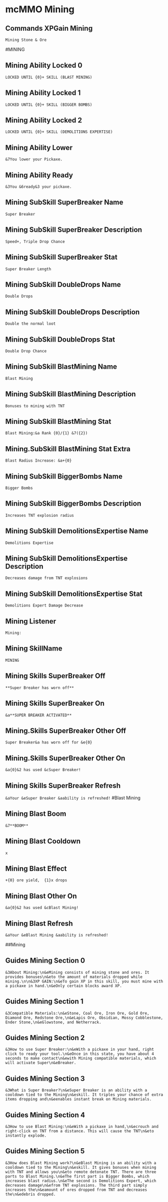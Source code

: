 # mcMMO Mining

## Commands XPGain Mining
`Mining Stone & Ore`


#MINING
## Mining Ability Locked 0
`LOCKED UNTIL {0}+ SKILL (BLAST MINING)`
## Mining Ability Locked 1
`LOCKED UNTIL {0}+ SKILL (BIGGER BOMBS)`
## Mining Ability Locked 2
`LOCKED UNTIL {0}+ SKILL (DEMOLITIONS EXPERTISE)`
## Mining Ability Lower
`&7You lower your Pickaxe.`
## Mining Ability Ready
`&3You &6ready&3 your pickaxe.`
## Mining SubSkill SuperBreaker Name
`Super Breaker`
## Mining SubSkill SuperBreaker Description
`Speed+, Triple Drop Chance`
## Mining SubSkill SuperBreaker Stat
`Super Breaker Length`
## Mining SubSkill DoubleDrops Name
`Double Drops`
## Mining SubSkill DoubleDrops Description
`Double the normal loot`
## Mining SubSkill DoubleDrops Stat
`Double Drop Chance`
## Mining SubSkill BlastMining Name
`Blast Mining`
## Mining SubSkill BlastMining Description
`Bonuses to mining with TNT`
## Mining SubSkill BlastMining Stat
`Blast Mining:&a Rank {0}/{1} &7({2})`
## Mining.SubSkill BlastMining Stat Extra
`Blast Radius Increase: &a+{0}`
## Mining SubSkill BiggerBombs Name
`Bigger Bombs`
## Mining SubSkill BiggerBombs Description
`Increases TNT explosion radius`
## Mining SubSkill DemolitionsExpertise Name
`Demolitions Expertise`
## Mining SubSkill DemolitionsExpertise Description
`Decreases damage from TNT explosions`
## Mining SubSkill DemolitionsExpertise Stat
`Demolitions Expert Damage Decrease`

## Mining Listener
`Mining:`
## Mining SkillName
`MINING`
## Mining Skills SuperBreaker Off
`**Super Breaker has worn off**`
## Mining Skills SuperBreaker On
`&a**SUPER BREAKER ACTIVATED**`
## Mining.Skills SuperBreaker Other Off
`Super Breaker&a has worn off for &e{0}`
## Mining.Skills SuperBreaker Other On
`&a{0}&2 has used &cSuper Breaker!`
## Mining Skills SuperBreaker Refresh
`&aYour &eSuper Breaker &aability is refreshed!`
#Blast Mining
## Mining Blast Boom
`&7**BOOM**`
## Mining Blast Cooldown
`x`
## Mining Blast Effect
`+{0} ore yield,  {1}x drops`
## Mining Blast Other On
`&a{0}&2 has used &cBlast Mining!`
## Mining Blast Refresh
`&aYour &eBlast Mining &aability is refreshed!`

##Mining
## Guides Mining Section 0
`&3About Mining:\n&eMining consists of mining stone and ores. It provides bonuses\n&eto the amount of materials dropped while mining.\n\n&3XP GAIN:\n&eTo gain XP in this skill, you must mine with a pickaxe in hand.\n&eOnly certain blocks award XP.`
## Guides Mining Section 1
`&3Compatible Materials:\n&eStone, Coal Ore, Iron Ore, Gold Ore, Diamond Ore, Redstone Ore,\n&eLapis Ore, Obsidian, Mossy Cobblestone, Ender Stone,\n&eGlowstone, and Netherrack.`
## Guides Mining Section 2
`&3How to use Super Breaker:\n&eWith a pickaxe in your hand, right click to ready your tool.\n&eOnce in this state, you have about 4 seconds to make contact\n&ewith Mining compatible materials, which will activate Super\n&eBreaker.`
## Guides Mining Section 3
`&3What is Super Breaker?\n&eSuper Breaker is an ability with a cooldown tied to the Mining\n&eskill. It triples your chance of extra items dropping and\n&eenables instant break on Mining materials.`
## Guides Mining Section 4
`&3How to use Blast Mining:\n&eWith a pickaxe in hand,\n&ecrouch and right-click on TNT from a distance. This will cause the TNT\n&eto instantly explode.`
## Guides Mining Section 5
`&3How does Blast Mining work?\n&eBlast Mining is an ability with a cooldown tied to the Mining\n&eskill. It gives bonuses when mining with TNT and allows you\n&eto remote detonate TNT. There are three parts to Blast Mining.\n&eThe first part is Bigger Bombs, which increases blast radius.\n&eThe second is Demolitions Expert, which decreases damage\n&efrom TNT explosions. The third part simply increases the\n&eamount of ores dropped from TNT and decreases the\n&edebris dropped.`

